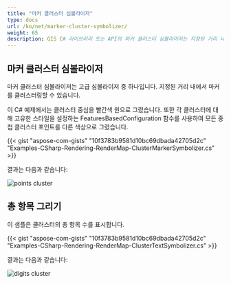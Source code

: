 ```yaml
---
title: "마커 클러스터 심볼라이저"
type: docs
url: /ko/net/marker-cluster-symbolizer/
weight: 65
description: GIS C# 라이브러리 또는 API의 마커 클러스터 심볼라이저는 지정된 거리 내에서 마커를 클러스터링할 수 있습니다.
---
```


## **마커 클러스터 심볼라이저**
마커 클러스터 심볼라이저는 고급 심볼라이저 중 하나입니다. 지정된 거리 내에서 마커를 클러스터링할 수 있습니다.

이 C# 예제에서는 클러스터 중심을 빨간색 원으로 그렸습니다. 또한 각 클러스터에 대해 고유한 스타일을 설정하는 FeaturesBasedConfiguration 함수를 사용하여 모든 중첩 클러스터 포인트를 다른 색상으로 그렸습니다.

{{< gist "aspose-com-gists" "10f3783b9581d10bc69dbada42705d2c" "Examples-CSharp-Rendering-RenderMap-ClusterMarkerSymbolizer.cs" >}}

결과는 다음과 같습니다:

![points cluster](points-cluster.png)

## **총 항목 그리기**

이 샘플은 클러스터의 총 항목 수를 표시합니다.

{{< gist "aspose-com-gists" "10f3783b9581d10bc69dbada42705d2c" "Examples-CSharp-Rendering-RenderMap-ClusterTextSymbolizer.cs" >}}

결과는 다음과 같습니다:

![digits cluster](digits-cluster.png)
